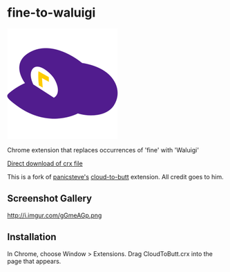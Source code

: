 fine-to-waluigi
=============

![](logo.png)

Chrome extension that replaces occurrences of 'fine' with 'Waluigi'

[Direct download of crx file](https://github.com/goronfreeman/fine-to-waluigi/blob/master/FineToWaluigi.crx?raw=true)

This is a fork of [panicsteve's](https://github.com/panicsteve) [cloud-to-butt](https://github.com/panicsteve/cloud-to-butt) extension. All credit goes to him.

Screenshot Gallery
------------------

http://i.imgur.com/gGmeAGp.png

Installation
------------

In Chrome, choose Window > Extensions.  Drag CloudToButt.crx into the page that appears.
